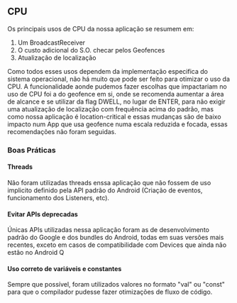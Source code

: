 ## CPU
Os principais usos de CPU da nossa aplicação se resumem em: 
1. Um BroadcastReceiver
2. O custo adicional do S.O. checar pelos Geofences
3. Atualização de localização

Como todos esses usos dependem da implementação especifica do sistema operacional, não há muito que pode ser feito para otimizar o uso da CPU. A funcionalidade aonde pudemos fazer escolhas que impactariam no uso de CPU foi a do geofence em si, onde se recomenda aumentar a área de alcance e se utilizar da flag DWELL, no lugar de ENTER, para não exigir uma atualização de localização com frequência acima do padrão, mas como nossa aplicação é location-critical e essas mudanças são de baixo impacto num App que usa geofence numa escala reduzida e focada, essas recomendações não foram seguidas.

<!-- ![Image](android_profiler_capture.png) -->

### Boas Práticas
#### Threads
Não foram utilizadas threads enssa aplicação que não fossem de uso implicito definido pela API padrão do Android (Criação de eventos, funcionamento dos Listeners, etc).

#### Evitar APIs deprecadas
Únicas APIs utilizadas nessa aplicação foram as de desenvolvimento padrão do Google e dos bundles do Android, todas em suas versões mais recentes, exceto em casos de compatibilidade com Devices que ainda não estão no Android Q

#### Uso correto de variáveis e constantes
Sempre que possível, foram utilizados valores no formato "val" ou "const" para que o compilador pudesse fazer otimizações de fluxo de código.
